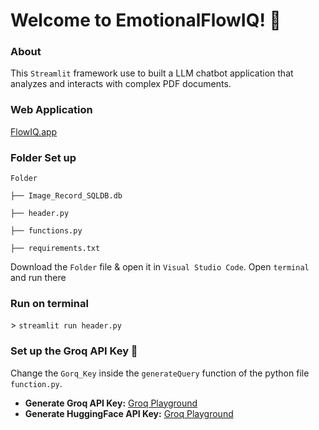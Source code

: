 # Welcome to EmotionalFlowIQ! 🔗

### About

This `Streamlit` framework use to built a LLM chatbot application that analyzes and interacts with complex PDF documents.

### Web Application

[FlowIQ.app](https://emotionalai-flowiq.streamlit.app/)

### Folder Set up

`Folder`

  `├── Image_Record_SQLDB.db`
  
  `├── header.py`
  
  `├── functions.py`
  
  `├── requirements.txt`

Download the `Folder` file & open it in `Visual Studio Code`. Open  `terminal` and run there

### Run on terminal

\> `streamlit run header.py`


### Set up the Groq API Key 🔗
Change the `Gorq_Key` inside the `generateQuery` function of the python file  `function.py`. 

- **Generate Groq API Key:** [Groq Playground](https://console.groq.com/keys)
- **Generate HuggingFace API Key:** [Groq Playground](https://console.groq.com/keys)


